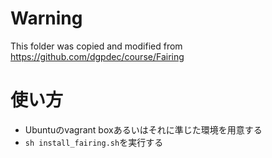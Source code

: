 # Warning
This folder was copied and modified from https://github.com/dgpdec/course/Fairing

# 使い方
* Ubuntuのvagrant boxあるいはそれに準じた環境を用意する
* ``sh install_fairing.sh``を実行する
